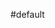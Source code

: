 #default




<script src="https://xcelebgram.my.id/feeds/posts/default?start-index=5&max-results=3&alt=json-in-script&callback=rak_info_Load"></script>



